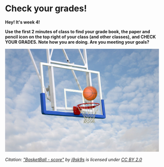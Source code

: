 # Check your grades!
**Hey! It's week 4!**

**Use the first 2 minutes of class to find your grade book, the paper and pencil icon on the top right of your class (and other classes), and CHECK YOUR GRADES. Note how you are doing. Are you meeting your goals?**

![Check your grades Graphic](/Week%20Four%20-%20Nailing%20the%20Career%20Fair\Before%20Class\Check%20your%20grades%20Graphic.jpg)

*Citation: ["BasketBall - score"](https://www.flickr.com/photos/20943407@N08/4128778346) by [j9sk9s](https://www.flickr.com/photos/20943407@N08) is licensed under [CC BY 2.0](https://creativecommons.org/licenses/by/2.0/?ref=ccsearch&atype=rich)*